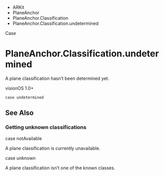 

- ARKit
- PlaneAnchor
- PlaneAnchor.Classification
-  PlaneAnchor.Classification.undetermined 

Case

# PlaneAnchor.Classification.undetermined

A plane classification hasn’t been determined yet.

visionOS 1.0+

``` source
case undetermined
```

## See Also

### Getting unknown classifications

case notAvailable

A plane classification is currently unavailable.

case unknown

A plane classification isn’t one of the known classes.


